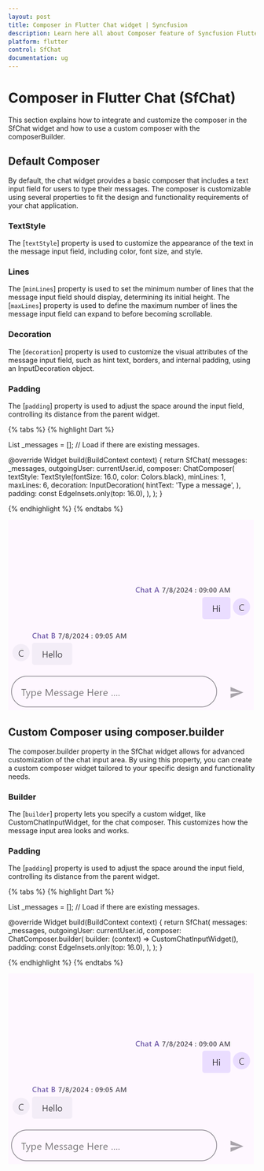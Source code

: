 ```yaml
---
layout: post
title: Composer in Flutter Chat widget | Syncfusion
description: Learn here all about Composer feature of Syncfusion Flutter Chat (SfChat) widget, including its properties and more.
platform: flutter
control: SfChat
documentation: ug
---
```


# Composer in Flutter Chat (SfChat)
This section explains how to integrate and customize the composer in the SfChat widget and how to use a custom composer 
with the composerBuilder.

## Default Composer
By default, the chat widget provides a basic composer that includes a text input field for users to type their messages.
The composer is customizable using several properties to fit the design and functionality requirements of your chat 
application.

### TextStyle
The [`textStyle`] property is used to customize the appearance of the text in the message input field, including 
color, font size, and style.

### Lines
The [`minLines`] property is used to set the minimum number of lines that the message input field should display, 
determining its initial height.
The [`maxLines`] property is used to define the maximum number of lines the message input field can expand to before 
becoming scrollable.

### Decoration
The [`decoration`] property is used to customize the visual attributes of the message input field, such as hint text,
borders, and internal padding, using an InputDecoration object.

### Padding
The [`padding`] property is used to adjust the space around the input field, controlling its distance from the parent 
widget.

{% tabs %}
{% highlight Dart %}

List<ChatMessage> _messages = <ChatMessage>[]; // Load if there are existing messages.

@override
Widget build(BuildContext context) {
  return SfChat(
    messages: _messages,
    outgoingUser: currentUser.id,
    composer: ChatComposer(
      textStyle: TextStyle(fontSize: 16.0, color: Colors.black),
      minLines: 1,
      maxLines: 6,
      decoration: InputDecoration(
        hintText: 'Type a message',
      ),
      padding: const EdgeInsets.only(top: 16.0),
    ),
  );
}

{% endhighlight %}
{% endtabs %}

![Chat composer support](images/composer/composer-actionbutton-chat.png)

## Custom Composer using composer.builder
The composer.builder property in the SfChat widget allows for advanced customization of the chat input area. By using 
this property, you can create a custom composer widget tailored to your specific design and functionality needs.

### Builder
The [`builder`] property lets you specify a custom widget, like CustomChatInputWidget, for the chat composer. This 
customizes how the message input area looks and works.

### Padding
The [`padding`] property is used to adjust the space around the input field, controlling its distance from the parent 
widget.

{% tabs %}
{% highlight Dart %}

List<ChatMessage> _messages = <ChatMessage>[]; // Load if there are existing messages.

@override
Widget build(BuildContext context) {
  return SfChat(
    messages: _messages,
    outgoingUser: currentUser.id,
    composer: ChatComposer.builder(
      builder: (context) => CustomChatInputWidget(),
      padding: const EdgeInsets.only(top: 16.0),
    ),
  );
}

{% endhighlight %}
{% endtabs %}

![Chat composer support](images/composer/composer-actionbutton-chat.png)